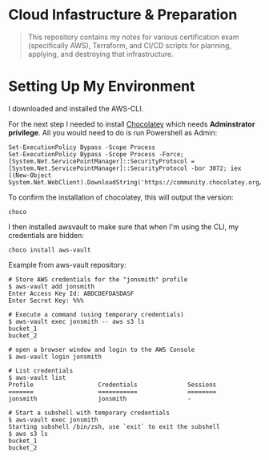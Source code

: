 # Cloud Infastructure & Preparation
> This repository contains my notes for various certification exam (specifically AWS), Terraform, and CI/CD scripts for planning, applying, and destroying that infrastructure.

# Setting Up My Environment
I downloaded and installed the AWS-CLI.

For the next step I needed to install [Chocolatey](https://chocolatey.org/install) which needs **Adminstrator privilege**. All you would need to do is run Powershell as Admin:
```
Set-ExecutionPolicy Bypass -Scope Process
Set-ExecutionPolicy Bypass -Scope Process -Force; [System.Net.ServicePointManager]::SecurityProtocol = [System.Net.ServicePointManager]::SecurityProtocol -bor 3072; iex ((New-Object System.Net.WebClient).DownloadString('https://community.chocolatey.org/install.ps1'))
```

To confirm the installation of chocolatey, this will output the version:
```
choco
```

I then installed awsvault to make sure that when I'm using the CLI, my credentials are hidden:
```
choco install aws-vault
```
Example from aws-vault repository:

```
# Store AWS credentials for the "jonsmith" profile
$ aws-vault add jonsmith
Enter Access Key Id: ABDCDEFDASDASF
Enter Secret Key: %%%

# Execute a command (using temporary credentials)
$ aws-vault exec jonsmith -- aws s3 ls
bucket_1
bucket_2

# open a browser window and login to the AWS Console
$ aws-vault login jonsmith

# List credentials
$ aws-vault list
Profile                  Credentials              Sessions
=======                  ===========              ========
jonsmith                 jonsmith                 -

# Start a subshell with temporary credentials
$ aws-vault exec jonsmith
Starting subshell /bin/zsh, use `exit` to exit the subshell
$ aws s3 ls
bucket_1
bucket_2
```
